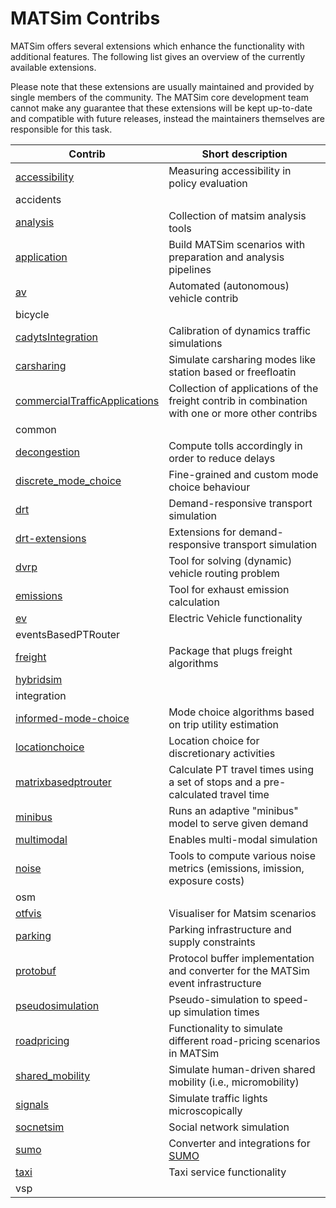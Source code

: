 # MATSim Contribs

MATSim offers several extensions which enhance the functionality with additional features. 
The following list gives an overview of the currently available extensions.

Please note that these extensions are usually maintained and provided by single members of the community. 
The MATSim core development team cannot make any guarantee that these extensions will be kept up-to-date and compatible with future releases, instead the maintainers themselves are responsible for this task.


| Contrib                                                 | Short description                               |
|---------------------------------------------------------|-------------------------------------------------|
| [accessibility](accessibility/README.md) | Measuring accessibility in policy evaluation
| accidents |
| [analysis](analysis/README.md) |  Collection of matsim analysis tools
| [application](application/README.md) | Build MATSim scenarios with preparation and analysis pipelines
| [av](av/README.md) | Automated (autonomous) vehicle contrib
| bicycle |
| [cadytsIntegration](cadytsIntegration/README.md) | Calibration of dynamics traffic simulations
| [carsharing](carsharing/README.md) | Simulate carsharing modes like station based or freefloatin
| [commercialTrafficApplications](commercialTrafficApplications/README.md) | Collection of applications of the freight contrib in combination with one or more other contribs
| common |
| [decongestion](decongestion/README.md) | Compute tolls accordingly in order to reduce delays
| [discrete_mode_choice](discrete_mode_choice/README.md)  |  Fine-grained and custom mode choice behaviour  
| [drt](drt/README.md) |  Demand-responsive transport simulation
| [drt-extensions](drt-extensions/README.md) |  Extensions for demand-responsive transport simulation
| [dvrp](dvrp/README.md) | Tool for solving (dynamic) vehicle routing problem
| [emissions](emissions/README.md) | Tool for exhaust emission calculation
| [ev](ev/README.md) | Electric Vehicle functionality
| eventsBasedPTRouter |
| [freight](freight/README.md) | Package that plugs freight algorithms
| [hybridsim](hybridsim/README.md) |
| integration |
| [informed-mode-choice](informed-mode-choice/README.md)                   | Mode choice algorithms based on trip utility estimation
| [locationchoice](locationchoice/README.md) | Location choice for discretionary activities
| [matrixbasedptrouter](matrixbasedptrouter/README.md) | Calculate PT travel times using a set of stops and a pre-calculated travel time 
| [minibus](minibus/README.md) | Runs an adaptive "minibus" model to serve given demand
| [multimodal](multimodal/README.md) | Enables multi-modal simulation
| [noise](noise/README.md) | Tools to compute various noise metrics (emissions, imission, exposure costs)
| osm |
| [otfvis](otfvis/README.md) | Visualiser for Matsim scenarios
| [parking](parking/README.md) | Parking infrastructure and supply constraints
| [protobuf](protobuf/README.md) | Protocol buffer implementation and converter for the MATSim event infrastructure
| [pseudosimulation](pseudosimulation/README.md) | Pseudo-simulation to speed-up simulation times
| [roadpricing](roadpricing/README.md) | Functionality to simulate different road-pricing scenarios in MATSim
| [shared_mobility](shared_mobility/README.md) | Simulate human-driven shared mobility (i.e., micromobility)
| [signals](signals/README.md) | Simulate traffic lights microscopically
| [socnetsim](socnetsim/README.md) | Social network simulation
| [sumo](sumo/README.md) | Converter and integrations for [SUMO](https://sumo.dlr.de/])
| [taxi](taxi/README.md) | Taxi service functionality
| vsp |
